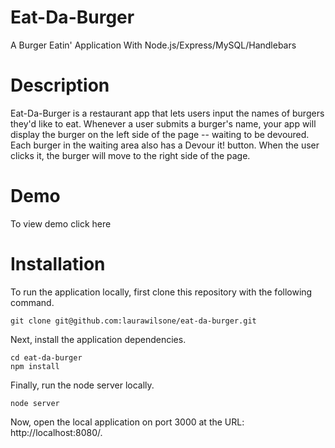 # Eat-Da-Burger
A Burger Eatin' Application With Node.js/Express/MySQL/Handlebars

# Description
Eat-Da-Burger is a restaurant app that lets users input the names of burgers they'd like to eat.
Whenever a user submits a burger's name, your app will display the burger on the left side of the page -- waiting to be devoured.
Each burger in the waiting area also has a Devour it! button. When the user clicks it, the burger will move to the right side of the page.

# Demo 
To view demo click here

# Installation
To run the application locally, first clone this repository with the following command.

```git clone git@github.com:laurawilsone/eat-da-burger.git ```

Next, install the application dependencies.

```
cd eat-da-burger
npm install
```

Finally, run the node server locally.

```node server```

Now, open the local application on port 3000 at the URL: http://localhost:8080/.
